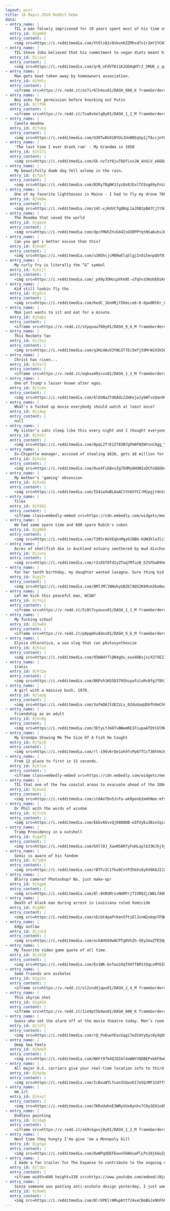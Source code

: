 ```yaml
---
layout: post
title: 16 Mayıs 2018 Reddit Debe
data:
- entry_name: |
    TIL a man falsely imprisoned for 10 years spent most of his time at the library to study law and prove his innocence, and then became a lawyer to help free other people who have been falsely convicted.
  entry_id: 8jgmk0
  entry_content: |
    <img src=https://i.redditmedia.com/VtOlsQ1c0skvnKZZMhsd7v1r2mY1YCW7TA3oDR1BhfA.jpg?s=5fefd2e60da4efe60bff73694c501f8a frameborder=0>
- entry_name: |
    TIL Steve Jobs believed that his commitment to vegan diets meant his body was flushed of mucus and he was free from body odor, so he didn't need to wear deodorant or shower regularly. His former coworkers quote that he was 'very, very wrong'
  entry_id: 8jiiux
  entry_content: |
    <img src=https://i.redditmedia.com/qrB_oFdVf611K2GDAqHfrJ_5MUD_s_qzDYyHIftx3yI.jpg?s=f955970b58202237134c5b8b0a9a67dd frameborder=0>
- entry_name: |
    Man gets boat taken away by homeowners association.
  entry_id: 8jhhtc
  entry_content: |
    <iframe src=https://v.redd.it/oz7ir6lh4xx01/DASH_600_K frameborder=0></iframe>
- entry_name: |
    Boy asks for permission before knocking out Putin
  entry_id: 8jlf96
  entry_content: |
    <iframe src=https://v.redd.it/7sa8vkelq0y01/DASH_1_2_M frameborder=0></iframe>
- entry_name: |
    Canola meadow
  entry_id: 8jfobg
  entry_content: |
    <img src=https://i.redditmedia.com/U30Tw8U410YUvJUnBNSqSp1jTAccjnYqHa0peyR7UDI.jpg?s=787af21637fbeb0dd347a6433e6b314f frameborder=0>
- entry_name: |
    'The last time I ever drank rum' - My Grandma in 1958
  entry_id: 8jh1f1
  entry_content: |
    <img src=https://i.redditmedia.com/Gk-nzTzY8juTbDfisnJW_4nUiV_e66Quy4J5J4XqY1I.jpg?s=0fdf7bf853d46efd82f90f8cea7cf656 frameborder=0>
- entry_name: |
    My beautifully dumb dog fell asleep in the rain.
  entry_id: 8jfpvt
  entry_content: |
    <img src=https://i.redditmedia.com/B1Ry7DgNK3Jyi0z0JExlTCEog69yFnLQj0k6oLjbOOo.jpg?s=1a43a15fb385eacb9f34c8567cbc66de frameborder=0>
- entry_name: |
    One of my favorite lighthouses in Maine - I had to fly my drone 7000ft out into the ocean in order to capture this photo, almost didn't have enough battery to get it back to land.
  entry_id: 8jhk0w
  entry_content: |
    <img src=https://i.redditmedia.com/z4C-xjKdVCfgQRqL1aJDB2pBA7Cjtt9aoHmd5Xqyw68.jpg?s=53233c779256321dd5c30a9b747dea49 frameborder=0>
- entry_name: |
    The Roomba that saved the world
  entry_id: 8jgqve
  entry_content: |
    <img src=https://i.redditmedia.com/dpcFMUhZYuSX4IsOIRPPYqtNSa6uhsJKkv2_w_l2NHQ.jpg?s=533d377e887032a1a137db6d262643e3 frameborder=0>
- entry_name: |
    Can you get s better excuse than this?
  entry_id: 8jko87
  entry_content: |
    <img src=https://i.redditmedia.com/u30GhcjcM00wElqSlgjInOi5enpQUf93ABQGBRALHzw.jpg?s=b9e97c12a7084fb659387c78c668956d frameborder=0>
- entry_name: |
    My curly fry is literally the “&” symbol
  entry_id: 8jhzjt
  entry_content: |
    <img src=https://i.redditmedia.com/_pX0y3OHoipVkkNl-uTqVvzO6obEOiKnmMHik9fTfx8.jpg?s=c1b92b74e1dd06ec3c6e4e6ffecc7eb2 frameborder=0>
- entry_name: |
    Kid still lookin fly tho
  entry_id: 8jg5cs
  entry_content: |
    <img src=https://i.redditmedia.com/KedC_1bnHRjYIKmice6-8-6pw0RtKr_UdaVCvtPMmlA.jpg?s=91f2480926bfc75a9e5e475efa91145a frameborder=0>
- entry_name: |
    Mom just wants to sit and eat for a minute.
  entry_id: 8jkqku
  entry_content: |
    <iframe src=https://v.redd.it/stpquau760y01/DASH_9_6_M frameborder=0></iframe>
- entry_name: |
    This Rockets fan
  entry_id: 8ji5sz
  entry_content: |
    <img src=https://i.redditmedia.com/q3HLHAuV3YWLGT7Ec5mfjS9MrWiH3k5QVLHMtJlFY2E.jpg?s=249ceae262e97f626c3ffc4bc9d9bf77 frameborder=0>
- entry_name: |
    Christ has risen...
  entry_id: 8jhsr3
  entry_content: |
    <iframe src=https://v.redd.it/eqbxa49zcxx01/DASH_1_2_M frameborder=0></iframe>
- entry_name: |
    One of Trump's lesser known alter egos.
  entry_id: 8jlc4v
  entry_content: |
    <img src=https://i.redditmedia.com/6lOSNaZTd6AdiZZmKejwJybWTvsQan9Coax0QokhpB8.jpg?s=6b18720bf12f0f871f8592527b89c779 frameborder=0>
- entry_name: |
    What's a fucked up movie everybody should watch at least once?
  entry_id: 8ji4wy
  entry_content: |
    null
- entry_name: |
    My sister’s cats sleep like this every night and I thought everyone should know
  entry_id: 8jhskl
  entry_content: |
    <img src=https://i.redditmedia.com/0pqL2TrE1Z783N7gPm0FNIWYsnC8gg_Yhd4Zz3nIHzE.jpg?s=03e9b1520a8123d500cf3ecad283c829 frameborder=0>
- entry_name: |
    Ex-Chipotle manager, accused of stealing $626, gets $8 million for wrongful termination
  entry_id: 8jhv1e
  entry_content: |
    <img src=https://i.redditmedia.com/0ueXFikBxsZg7OdMy6HUNIoDCFoQG6Dc1ahz9JUA1uE.jpg?s=068c7b4f596874540cd869e0bd209612 frameborder=0>
- entry_name: |
    My mother's 'gaming' obsession
  entry_id: 8jhs9z
  entry_content: |
    <img src=https://i.redditmedia.com/IG4iwXwBLAaACtthAVYCCrM2pgjt4n2rsw3MbO83wlI.jpg?s=a1d1f6150308d78f2ba06d171f0c6632 frameborder=0>
- entry_name: |
    Tiles
  entry_id: 8jh9d2
  entry_content: |
    <iframe class=embedly-embed src=https://cdn.embedly.com/widgets/media.html?src=https%3A%2F%2Fgfycat.com%2Fifr%2FNarrowMintyAnura&url=https%3A%2F%2Fgfycat.com%2FNarrowMintyAnura&image=https%3A%2F%2Fthumbs.gfycat.com%2FNarrowMintyAnura-size_restricted.gif&key=522baf40bd3911e08d854040d3dc5c07&type=text%2Fhtml&schema=gfycat width=512 height=640 scrolling=no frameborder=0 allowfullscreen></iframe>
- entry_name: |
    We had some spare time and 600 spare Rubik's cubes
  entry_id: 8jg9b0
  entry_content: |
    <img src=https://i.redditmedia.com/T305rAGVEqknMgyOJOBU-kUW3kle3lcITREzze83ZG4.jpg?s=e7d30ffec38ebd8df83d3f97e70c02f4 frameborder=0>
- entry_name: |
    Acres of shellfish die in Auckland estuary smothered by mud discharged from building sites - The mullet no longer fly, the stingrays are few & soon shore birds will follow. It's the most brazen case of violation of the most highly protected area you can get under NZ law.
  entry_id: 8jivnx
  entry_content: |
    <img src=https://i.redditmedia.com/rZsEbT0TdIyZTaq7MfuzB_EZSFbaD9nW__dpHmoHzUo.jpg?s=7e994b3a9a5c54f5aa78740dd4d7b1fc frameborder=0>
- entry_name: |
    For her tenth birthday, my daughter wanted lasagna. Sure thing kid
  entry_id: 8jgj7r
  entry_content: |
    <img src=https://i.redditmedia.com/8M7JMllNNokyGBZ6l9Q5ZKkMzm3ko0wsTOxAgdUjmf4.jpg?s=0ba928aa8c19bc482c8bb3062d4fe4a0 frameborder=0>
- entry_name: |
    Let me kick this peaceful man, WCGW?
  entry_id: 8jfojz
  entry_content: |
    <iframe src=https://v.redd.it/5i8t7vyauvx01/DASH_1_2_M frameborder=0></iframe>
- entry_name: |
    My fucking school
  entry_id: 8jhw8d
  entry_content: |
    <iframe src=https://v.redd.it/p8pqmhu8dxx01/DASH_9_6_M frameborder=0></iframe>
- entry_name: |
    Elysia chlorotica, a sea slug that can photosynthesize
  entry_id: 8jh1vz
  entry_content: |
    <img src=https://i.redditmedia.com/95WAHY7lQN4gOu_eoo4DBsjscX37VE21juKa3hmLoBg.jpg?s=11a0c5d545b0c5b86a5aaf0e12cd7fca frameborder=0>
- entry_name: |
    Ironic
  entry_id: 8jkt2w
  entry_content: |
    <img src=https://i.redditmedia.com/B6Pvh1KG5D379ShuywfuloRv8fgJf8hIWCpFLKnYJA4.png?s=19c3e98ad889a36567d17be1bec9fa39 frameborder=0>
- entry_name: |
    A girl with a massive bush, 1970.
  entry_id: 8jlepg
  entry_content: |
    <img src=https://i.redditmedia.com/VafmQ6JlUEZzLx_0ZduGaqUDUfhOmChPaZ-rrcbQY4k.jpg?s=6516987323b222a5b844c5dd0025d513 frameborder=0>
- entry_name: |
    Friendship as an adult
  entry_id: 8jkn4g
  entry_content: |
    <img src=https://i.redditmedia.com/3EtyLYJm87vBWwmREIFiupaATQtCUlRWK2r3VD3-gWU.png?s=0dea7be80dfc901d2b57e991a4ec9d47 frameborder=0>
- entry_name: |
    My Grandpa Showing Me The Size Of A Fish He Caught
  entry_id: 8jfpj6
  entry_content: |
    <img src=https://i.redditmedia.com/rl-i9Ov6rQe1ak9fvPp67TCcT36hVmJ07B_EVG_K70A.jpg?s=279f904939b23ea81d41403f76b5fdd1 frameborder=0>
- entry_name: |
    From 12 place to first in 15 seconds.
  entry_id: 8jklsa
  entry_content: |
    <iframe class=embedly-embed src=https://cdn.embedly.com/widgets/media.html?src=https%3A%2F%2Fgfycat.com%2Fifr%2FColorlessMiserlyChinesecrocodilelizard&url=https%3A%2F%2Fgfycat.com%2FColorlessMiserlyChinesecrocodilelizard&image=https%3A%2F%2Fthumbs.gfycat.com%2FColorlessMiserlyChinesecrocodilelizard-size_restricted.gif&key=522baf40bd3911e08d854040d3dc5c07&type=text%2Fhtml&schema=gfycat width=480 height=270 scrolling=no frameborder=0 allowfullscreen></iframe>
- entry_name: |
    TIL that one of the few coastal areas to evacuate ahead of the 2004 tsunami was on the island of Simeulue. Due to island folklore recounting an earthquake/tsunami in 1907, the islanders fled inland following the initial shaking. Generational folklore saving the lives of the islanders 97 years later.
  entry_id: 8jkvx2
  entry_content: |
    <img src=https://i.redditmedia.com/it0AoTDn5JcFa-wkRponb2m4hNee-mfsAUgp_Xd4bnw.jpg?s=ca0d042de1c32c779da0558d71753f55 frameborder=0>
- entry_name: |
    Dr Phil with the words of wisdom
  entry_id: 8jln7m
  entry_content: |
    <img src=https://i.redditmedia.com/EbbvAGvvQj0880DB-eIP2yEu3BzeIqirqIXI2JFvruU.jpg?s=903e4d8a5cd71eefbe9a9da30a6206c3 frameborder=0>
- entry_name: |
    Trump Presidency in a nutshell
  entry_id: 8jgaf2
  entry_content: |
    <img src=https://i.redditmedia.com/bXll0J_XaeN5ARfyFuHLopl633KJhj5yw5HGj7uE2Zs.jpg?s=df1af86b9d8173e2c1fbb2a8be072c9b frameborder=0>
- entry_name: |
    Sonic is aware of his fandom
  entry_id: 8jlpb4
  entry_content: |
    <img src=https://i.redditmedia.com/rBTFvIC1fko0CntPZhbXs8y6V6KAJIJZIi6Qki7yG04.jpg?s=9fc03965f8d8fbdb7b656375f563a5b9 frameborder=0>
- entry_name: |
    Blurry camera? Photoshop? No, just make-up!
  entry_id: 8jkgp6
  entry_content: |
    <img src=https://i.redditmedia.com/8l-8XRGMrsxNmMYrjT1VRQZjcW6LfA80XAoW_5JAoug.jpg?s=725523caabd95fd51f2b6548adadb1ed frameborder=0>
- entry_name: |
    Death of black man during arrest in Louisiana ruled homicide
  entry_id: 8jg90r
  entry_content: |
    <img src=https://i.redditmedia.com/xEcGt4paPrKenSftiElJsnN2ukqoTFQK_90OInVN6SI.jpg?s=5e6e59d7a53c13ff1d05d317ab2653d2 frameborder=0>
- entry_name: |
    Edgy outlaw
  entry_id: 8jjuld
  entry_content: |
    <img src=https://i.redditmedia.com/ockAHS69wNCPTgRVhZh-5Ey2maZTESQgvZlK-W91eKI.jpg?s=80f9d2ada2a0778092717b651a7962fc frameborder=0>
- entry_name: |
    My favorite video game quote of all time.
  entry_id: 8jik18
  entry_content: |
    <img src=https://i.redditmedia.com/En1WK-bvTuo24qTXHff6M1tDqLvMY6Zck1aBDpHESWs.jpg?s=9815b6e4101227e17578cd77e04603d3 frameborder=0>
- entry_name: |
    Some friends are assholes
  entry_id: 8jgz3s
  entry_content: |
    <iframe src=https://v.redd.it/sl2snddjqwx01/DASH_2_4_M frameborder=0></iframe>
- entry_name: |
    This skyrim shot
  entry_id: 8jg42d
  entry_content: |
    <iframe src=https://v.redd.it/1ie9pt5b4wx01/DASH_600_K frameborder=0></iframe>
- entry_name: |
    Guess who set the alarm off at the movie theatre today. Men’s room was around the corner and down a hall.
  entry_id: 8jlnfi
  entry_content: |
    <img src=https://i.redditmedia.com/rQ_PabuwYEacGqg17wZCmYyQyc8ydqO9Odeaex0EWcs.jpg?s=7fad9d4c78907a98857a10180aeb6bfa frameborder=0>
- entry_name: |
    Deep Sea Feels
  entry_id: 8jkmy9
  entry_content: |
    <img src=https://i.redditmedia.com/N6Ft97k4QJQIml4aWWYVQDBEPxb6F8wQxrQsFTalmwQ.jpg?s=4c3870007afbc9422958375af570d8c0 frameborder=0>
- entry_name: |
    All major U.S. carriers give your real-time location info to third parties
  entry_id: 8jhp3p
  entry_content: |
    <img src=https://i.redditmedia.com/IcBxuWTLTvan3SQasKI7e5QJMF324TfSUU3ryyKDdbY.jpg?s=d3a6817792843d7a6654b01e414aa64a frameborder=0>
- entry_name: |
    me_irl
  entry_id: 8jkxst
  entry_content: |
    <img src=https://i.redditmedia.com/7KRxUwhnE3WRyVUxAynhs7C0ySE01o85QptQ5nVv8MM.png?s=c525adf5dad7bbe7d62d971f4a1c1145 frameborder=0>
- entry_name: |
    Endless painting
  entry_id: 8jl6qb
  entry_content: |
    <iframe src=https://v.redd.it/xk9ckgxxj0y01/DASH_1_2_M frameborder=0></iframe>
- entry_name: |
    Next time they hungry I’ma give ‘em a Monopoly bill
  entry_id: 8jgtga
  entry_content: |
    <img src=https://i.redditmedia.com/DwWPqUDEFEwun5kWUuaPlLPx10jkGoZgTQE-1WhGNmU.jpg?s=177349e0ee5cddc26be9327c1f3e69be frameborder=0>
- entry_name: |
    I made a fan trailer for The Expanse to contribute to the ongoing effort to save the show. Help us spread the word and get more people interested!
  entry_id: 8jl3or
  entry_content: |
    <iframe width=600 height=338 src=https://www.youtube.com/embed/iNjobkmzaOY?feature=oembed&enablejsapi=1 frameborder=0 allow=autoplay; encrypted-media allowfullscreen></iframe>
- entry_name: |
    Since someone was posting anti-asshole design yesterday, I just want to thank Adam Neely for his lack of clickbait. Not only does he answer the title of the video thoroughly in the video, he puts the short answer in the thumbnail if you choose not to hear the in-depth explanation.
  entry_id: 8jhm41
  entry_content: |
    <img src=https://i.redditmedia.com/BlrEPKlrAMupAttf24xeCBoBGJxNhFhkLDe21FQLevo.jpg?s=2b478cc16d6fc56a2116abebfdabb4ef frameborder=0>
---
```

